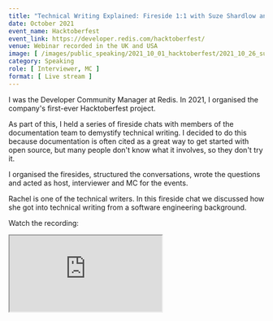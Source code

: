 ```yaml
---
title: "Technical Writing Explained: Fireside 1:1 with Suze Shardlow and Rachel Elledge"
date: October 2021
event_name: Hacktoberfest
event_link: https://developer.redis.com/hacktoberfest/
venue: Webinar recorded in the UK and USA
image: [ /images/public_speaking/2021_10_01_hacktoberfest/2021_10_26_suze_rachel_fireside/suze_rachel_fireside.jpg ]
category: Speaking
role: [ Interviewer, MC ]
format: [ Live stream ]
---
```


I was the Developer Community Manager at Redis.  In 2021, I organised the company's first-ever Hacktoberfest project.

As part of this, I held a series of fireside chats with members of the documentation team to demystify technical writing.  I decided to do this because documentation is often cited as a great way to get started with open source, but many people don't know what it involves, so they don't try it.

I organised the firesides, structured the conversations, wrote the questions and acted as host, interviewer and MC for the events.

Rachel is one of the technical writers.  In this fireside chat we discussed how she got into technical writing from a software engineering background.

Watch the recording:

<div class="embed-responsive embed-responsive-16by9">
  <iframe class="embed-responsive-item" src="https://www.youtube.com/embed/w6XAFmzhteU" allowfullscreen></iframe>
</div><br/>

